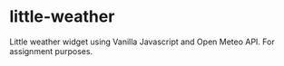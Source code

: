 # little-weather
Little weather widget using Vanilla Javascript and Open Meteo API. For assignment purposes.
